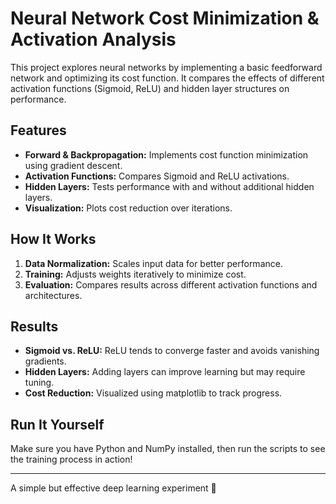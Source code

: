 # Neural Network Cost Minimization & Activation Analysis  

This project explores neural networks by implementing a basic feedforward network and optimizing its cost function. It compares the effects of different activation functions (Sigmoid, ReLU) and hidden layer structures on performance.  

## Features  
- **Forward & Backpropagation:** Implements cost function minimization using gradient descent.  
- **Activation Functions:** Compares Sigmoid and ReLU activations.  
- **Hidden Layers:** Tests performance with and without additional hidden layers.  
- **Visualization:** Plots cost reduction over iterations.  

## How It Works  
1. **Data Normalization:** Scales input data for better performance.  
2. **Training:** Adjusts weights iteratively to minimize cost.  
3. **Evaluation:** Compares results across different activation functions and architectures.  

## Results  
- **Sigmoid vs. ReLU:** ReLU tends to converge faster and avoids vanishing gradients.  
- **Hidden Layers:** Adding layers can improve learning but may require tuning.  
- **Cost Reduction:** Visualized using matplotlib to track progress.  

## Run It Yourself  
Make sure you have Python and NumPy installed, then run the scripts to see the training process in action!  

---

A simple but effective deep learning experiment 🚀  
